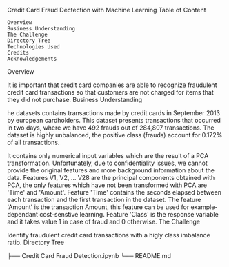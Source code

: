 Credit Card Fraud Dectection with Machine Learning
Table of Content

    Overview
    Business Understanding
    The Challenge
    Directory Tree
    Technologies Used
    Credits
    Acknowledgements

Overview

It is important that credit card companies are able to recognize fraudulent credit card transactions so that customers are not charged for items that they did not purchase.
Business Understanding

he datasets contains transactions made by credit cards in September 2013 by european cardholders. This dataset presents transactions that occurred in two days, where we have 492 frauds out of 284,807 transactions. The dataset is highly unbalanced, the positive class (frauds) account for 0.172% of all transactions.

It contains only numerical input variables which are the result of a PCA transformation. Unfortunately, due to confidentiality issues, we cannot provide the original features and more background information about the data. Features V1, V2, … V28 are the principal components obtained with PCA, the only features which have not been transformed with PCA are 'Time' and 'Amount'. Feature 'Time' contains the seconds elapsed between each transaction and the first transaction in the dataset. The feature 'Amount' is the transaction Amount, this feature can be used for example-dependant cost-senstive learning. Feature 'Class' is the response variable and it takes value 1 in case of fraud and 0 otherwise.
The Challenge

Identify fraudulent credit card transactions with a higly class imbalance ratio.
Directory Tree

├── Credit Card Fraud Detection.ipynb
└── README.md

